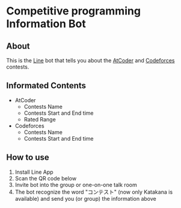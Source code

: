 # Competitive programming Information Bot

## About
This is the [Line](https://line.me/ja/) bot that tells you about the [AtCoder](https://atcoder.jp/?lang=ja) and [Codeforces](https://codeforces.com/) contests.

## Informated Contents
- AtCoder
  - Contests Name
  - Contests Start and End time
  - Rated Range
- Codeforces
  - Contests Name
  - Contests Start and End time

## How to use
1. Install Line App
2. Scan the QR code below
3. Invite bot into the group or one-on-one talk room
4. The bot recognize the word "コンテスト" (now only Katakana is available) and send you (or group) the information above